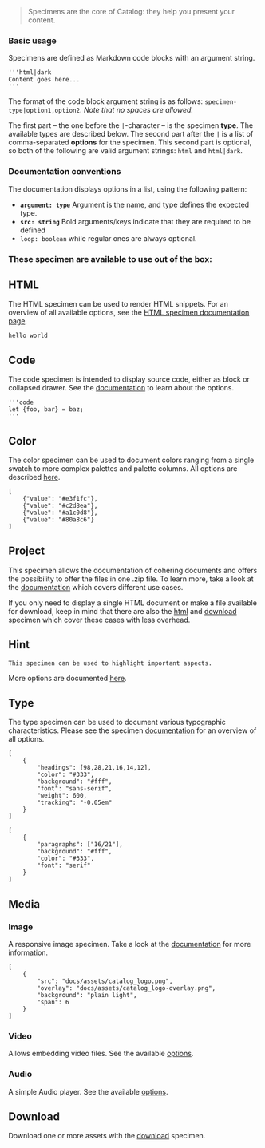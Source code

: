 > Specimens are the core of Catalog: they help you present your content.

### Basic usage

Specimens are defined as Markdown code blocks with an argument string.

```code
'''html|dark
Content goes here...
'''
```

The format of the code block argument string is as follows: `specimen-type|option1,option2`. 
_Note that no spaces are allowed._

The first part – the one before the `|`-character – is the specimen __type__. The available types are described below. The second part after the `|` is a list of comma-separated __options__ for the specimen. This second part is optional, so both of the following are valid argument strings: `html` and `html|dark`.

### Documentation conventions

The documentation displays options in a list, using the following pattern:

- __`argument: type`__ Argument is the name, and type defines the expected type.
- __`src: string`__ Bold arguments/keys indicate that they are required to be defined
- `loop: boolean` while regular ones are always optional.



### These specimen are available to use out of the box:


## HTML

The HTML specimen can be used to render HTML snippets. For an overview of all available options, see the [HTML specimen documentation page](#/html).

```html|no-source
hello world
```


## Code

The code specimen is intended to display source code, either as block or collapsed drawer.
See the [documentation](#/code) to learn about the options.

```code
'''code
let {foo, bar} = baz;
'''
```


## Color

The color specimen can be used to document colors ranging from a single swatch to more complex palettes and palette columns. All options are described [here](#/color).

```color|palette-horizontal
[   
    {"value": "#e3f1fc"},
    {"value": "#c2d8ea"},
    {"value": "#a1c0d8"},
    {"value": "#80a8c6"}
]
```


## Project

This specimen allows the documentation of cohering documents and offers the possibility to offer the files in one .zip file.
To learn more, take a look at the [documentation](#/project) which covers different use cases.

If you only need to display a single HTML document or make a file available for download, keep in mind that there are also the [html](#/html) and [download](#/download) specimen which cover these cases with less overhead.


## Hint

```hint
This specimen can be used to highlight important aspects.
```

More options are documented [here](#/hint).



## Type

The type specimen can be used to document various typographic characteristics. 
Please see the specimen [documentation](#/type) for an overview of all options.

```type|span-4,kern,smoothen,shorter
[
    {
        "headings": [98,28,21,16,14,12],
        "color": "#333",
        "background": "#fff",
        "font": "sans-serif",
        "weight": 600,
        "tracking": "-0.05em"
    }
]
```
```type|span-2,kern,smoothen,kafka
[
    {
        "paragraphs": ["16/21"],
        "background": "#fff",
        "color": "#333",
        "font": "serif"
    }
]
```



## Media

### Image

A responsive image specimen.
Take a look at the [documentation](#/image) for more information.

```image
[
    {   
        "src": "docs/assets/catalog_logo.png",
        "overlay": "docs/assets/catalog_logo-overlay.png",
        "background": "plain light",
        "span": 6
    }
]
```


### Video

Allows embedding video files. See the available [options](#/video).


### Audio

A simple Audio player. See the available [options](#/audio).



## Download

Download one or more assets with the [download](#/download) specimen.

